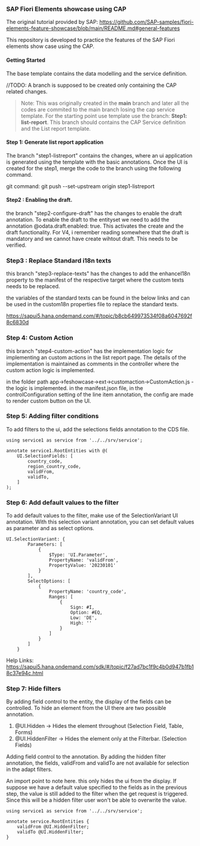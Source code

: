 ### SAP Fiori Elements showcase using CAP

The original tutorial provided by SAP:
https://github.com/SAP-samples/fiori-elements-feature-showcase/blob/main/README.md#general-features

This repository is developed to practice the features of the SAP Fiori elements show case using the CAP. 


#### Getting Started 

The base template contains the data modelling and the service definition.

//TODO: A branch is supposed to be created only containing the CAP related changes. 

<blockquote>
Note:
This was originally created in the <strong>main</strong> branch and later all the codes are commited to the main branch losing the cap service template. For the starting point use template use the branch: <b>Step1: list-report</b>. This branch should contains the CAP Service definition and the List report template. 
</blockquote>


#### Step 1: Generate list report application 

The branch "step1-listreport" contains the changes, where an ui application is generated using the template with the basic annotations. Once the UI is created for the step1, merge the code to the branch using the following command. 

git command: git push --set-upstream origin step1-listreport


#### Step2 : Enabling the draft. 

the branch "step2-configure-draft" has the changes to enable the draft annotation. 
To enable the draft to the entityset we need to add the annotation @odata.draft.enabled: true. This activates the create and the draft functionality. For V4, i remember reading somewhere that the draft is mandatory and we cannot have create wihtout draft. This needs to be verified. 


### Step3 : Replace Standard i18n texts

this branch "step3-replace-texts" has the changes to add the enhanceI18n property to the manifest of the respective target where the custom texts needs to be replaced. 

the variables of the standard texts can be found in the below links and can be used in the custom18n properties file to replace the standard texts. 

https://sapui5.hana.ondemand.com/#/topic/b8cb649973534f08a6047692f8c6830d

### Step 4: Custom Action 

this branch "step4-custom-action" has the implementation logic for implementing an custom actions in the list report page. 
The details of the implementation is maintained as comments in the controller where the custom action logic is implemented.   

in the folder path app->feshowcase->ext->customaction->CustomAction.js - the logic is implemented. 
in the manifest.json file, in the controlConfiguration setting of the line item annotation, the config are made to render custom button on the UI. 

### Step 5: Adding filter conditions 

To add filters to the ui, add the selections fields annotation to the CDS file. 

```cds
using service1 as service from '../../srv/service';

annotate service1.RootEntities with @(
    UI.SelectionFields: [
        country_code,
        region_country_code,
        validFrom,
        validTo,
    ]
);
```

### Step 6: Add default values to the filter

To add default values to the filter, make use of the SelectionVariant UI annotation. With this selection variant 
annotation, you can set default values as parameter and as select options. 

```
UI.SelectionVariant: {
        Parameters: [
            {
                $Type: 'UI.Parameter',
                PropertyName: 'validFrom',
                PropertyValue: '20230101'
            }
        ],
        SelectOptions: [
            {
                PropertyName: 'country_code',
                Ranges: [
                    {
                        Sign: #I,
                        Option: #EQ,
                        Low: 'DE',
                        High: ''
                    }
                ]
            }
        ]
    }
```

Help Links: 
https://sapui5.hana.ondemand.com/sdk/#/topic/f27ad7bc1f9c4b0d947b1fb18c37e94c.html


### Step 7: Hide filters 

By adding field control to the entity, the display of the fields can be controlled. To hide an element from the UI there are two possible annotation. 

1. @UI.Hidden  -> Hides the element throughout (Selection Field, Table, Forms)
2. @UI.HiddenFilter -> Hides the element only at the Filterbar. (Selection Fields)

Adding field control to the annotation. By adding the hidden filter annotation, the fields, 
validFrom and validTo are not available for selection in the adapt filters. 

An import point to note here. this only hides the ui from the display. If suppose we have a default value specified to the
fields as in the previous step, the value is still added to the filter when the get request is triggered. Since this will be a hidden filter user won't be able to overwrite the value. 

```
using service1 as service from '../../srv/service';

annotate service.RootEntities {
    validFrom @UI.HiddenFilter;
    validTo @UI.HiddenFilter;
}
```
